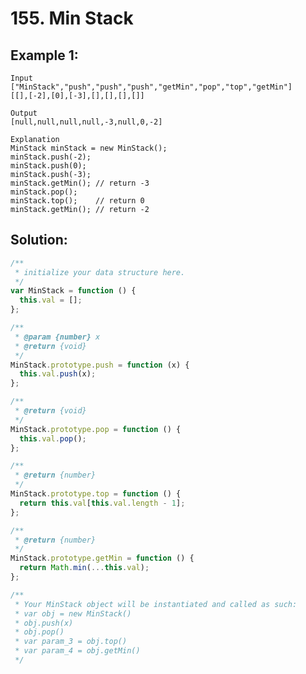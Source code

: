 # 155. Min Stack

## Example 1:

    Input
    ["MinStack","push","push","push","getMin","pop","top","getMin"]
    [[],[-2],[0],[-3],[],[],[],[]]

    Output
    [null,null,null,null,-3,null,0,-2]

    Explanation
    MinStack minStack = new MinStack();
    minStack.push(-2);
    minStack.push(0);
    minStack.push(-3);
    minStack.getMin(); // return -3
    minStack.pop();
    minStack.top();    // return 0
    minStack.getMin(); // return -2

## Solution:

```javascript
/**
 * initialize your data structure here.
 */
var MinStack = function () {
  this.val = [];
};

/**
 * @param {number} x
 * @return {void}
 */
MinStack.prototype.push = function (x) {
  this.val.push(x);
};

/**
 * @return {void}
 */
MinStack.prototype.pop = function () {
  this.val.pop();
};

/**
 * @return {number}
 */
MinStack.prototype.top = function () {
  return this.val[this.val.length - 1];
};

/**
 * @return {number}
 */
MinStack.prototype.getMin = function () {
  return Math.min(...this.val);
};

/**
 * Your MinStack object will be instantiated and called as such:
 * var obj = new MinStack()
 * obj.push(x)
 * obj.pop()
 * var param_3 = obj.top()
 * var param_4 = obj.getMin()
 */
```
